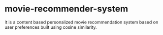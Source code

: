 # movie-recommender-system
It is a content based personalized movie recommendation system based on user preferences built using cosine similarity.
